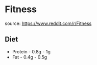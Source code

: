 # Fitness

source: https://www.reddit.com/r/Fitness


## Diet
- Protein - 0.8g - 1g
- Fat - 0.4g - 0.5g
